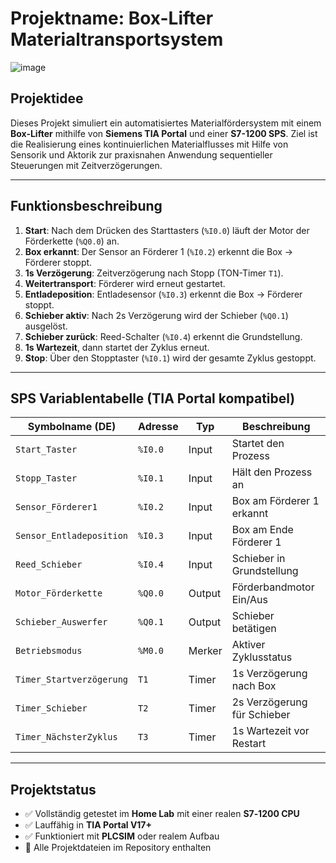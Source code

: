# Projektname: Box-Lifter Materialtransportsystem
![image](https://github.com/user-attachments/assets/0171bb85-aa23-4fc5-88f0-69d6f20bd5fa)

## Projektidee

Dieses Projekt simuliert ein automatisiertes Materialfördersystem mit einem **Box-Lifter** mithilfe von **Siemens TIA Portal** und einer **S7-1200 SPS**. Ziel ist die Realisierung eines kontinuierlichen Materialflusses mit Hilfe von Sensorik und Aktorik zur praxisnahen Anwendung sequentieller Steuerungen mit Zeitverzögerungen.

---

## Funktionsbeschreibung

1. **Start**: Nach dem Drücken des Starttasters (`%I0.0`) läuft der Motor der Förderkette (`%Q0.0`) an.
2. **Box erkannt**: Der Sensor an Förderer 1 (`%I0.2`) erkennt die Box → Förderer stoppt.
3. **1s Verzögerung**: Zeitverzögerung nach Stopp (TON-Timer `T1`).
4. **Weitertransport**: Förderer wird erneut gestartet.
5. **Entladeposition**: Entladesensor (`%I0.3`) erkennt die Box → Förderer stoppt.
6. **Schieber aktiv**: Nach 2s Verzögerung wird der Schieber (`%Q0.1`) ausgelöst.
7. **Schieber zurück**: Reed-Schalter (`%I0.4`) erkennt die Grundstellung.
8. **1s Wartezeit**, dann startet der Zyklus erneut.
9. **Stop**: Über den Stopptaster (`%I0.1`) wird der gesamte Zyklus gestoppt.

---

## SPS Variablentabelle (TIA Portal kompatibel)

| Symbolname (DE)            | Adresse  | Typ     | Beschreibung |
|----------------------------|----------|----------|--------------|
| `Start_Taster`             | `%I0.0`  | Input   | Startet den Prozess |
| `Stopp_Taster`             | `%I0.1`  | Input   | Hält den Prozess an |
| `Sensor_Förderer1`         | `%I0.2`  | Input   | Box am Förderer 1 erkannt |
| `Sensor_Entladeposition`   | `%I0.3`  | Input   | Box am Ende Förderer 1 |
| `Reed_Schieber`            | `%I0.4`  | Input   | Schieber in Grundstellung |
| `Motor_Förderkette`        | `%Q0.0`  | Output  | Förderbandmotor Ein/Aus |
| `Schieber_Auswerfer`       | `%Q0.1`  | Output  | Schieber betätigen |
| `Betriebsmodus`            | `%M0.0`  | Merker  | Aktiver Zyklusstatus |
| `Timer_Startverzögerung`   | `T1`     | Timer   | 1s Verzögerung nach Box |
| `Timer_Schieber`           | `T2`     | Timer   | 2s Verzögerung für Schieber |
| `Timer_NächsterZyklus`     | `T3`     | Timer   | 1s Wartezeit vor Restart |

---

## Projektstatus

- ✅ Vollständig getestet im **Home Lab** mit einer realen **S7‑1200 CPU**
- ✅ Lauffähig in **TIA Portal V17+**
- ✅ Funktioniert mit **PLCSIM** oder realem Aufbau
- 📁 Alle Projektdateien im Repository enthalten

